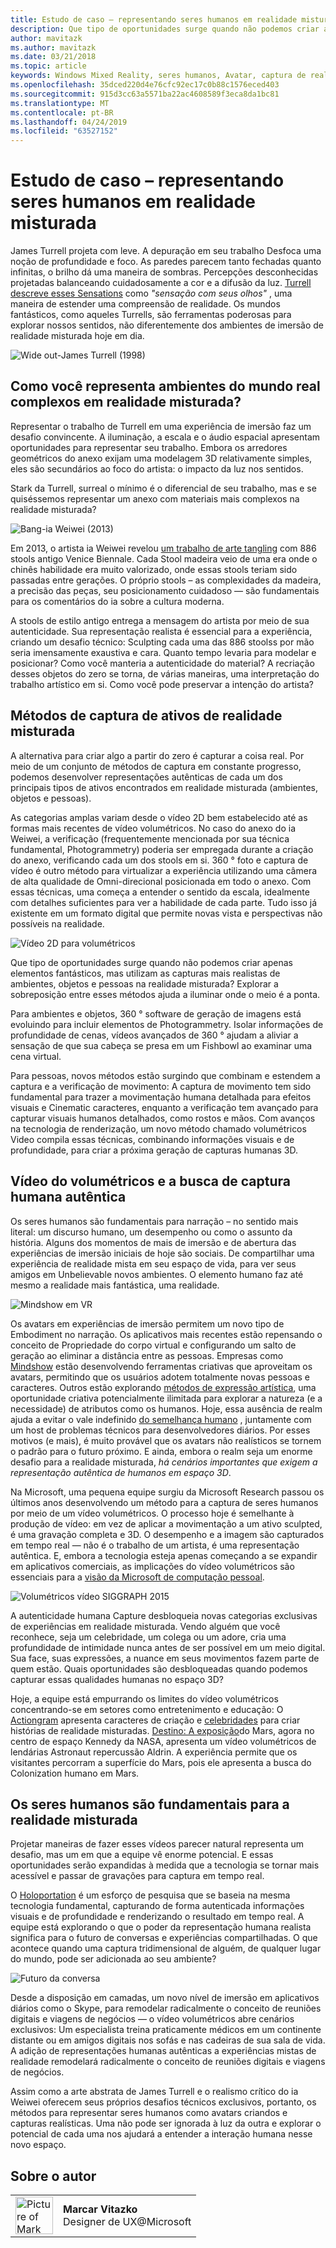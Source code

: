 ```yaml
---
title: Estudo de caso – representando seres humanos em realidade misturada
description: Que tipo de oportunidades surge quando não podemos criar apenas elementos fantásticos, mas utilizam as capturas mais realistas de ambientes, objetos e pessoas na realidade misturada?
author: mavitazk
ms.author: mavitazk
ms.date: 03/21/2018
ms.topic: article
keywords: Windows Mixed Reality, seres humanos, Avatar, captura de realidade misturada, vídeo volumétricos
ms.openlocfilehash: 35dced220d4e76cfc92ec17c0b88c1576eced403
ms.sourcegitcommit: 915d3cc63a5571ba22ac4608589f3eca8da1bc81
ms.translationtype: MT
ms.contentlocale: pt-BR
ms.lasthandoff: 04/24/2019
ms.locfileid: "63527152"
---
```

# <a name="case-study---representing-humans-in-mixed-reality"></a>Estudo de caso – representando seres humanos em realidade misturada

James Turrell projeta com leve. A depuração em seu trabalho Desfoca uma noção de profundidade e foco. As paredes parecem tanto fechadas quanto infinitas, o brilho dá uma maneira de sombras. Percepções desconhecidas projetadas balanceando cuidadosamente a cor e a difusão da luz. [Turrell descreve esses Sensations](http://www.sculpture.org/documents/scmag02/nov02/turrell/turrell.shtml) como *"sensação com seus olhos"* , uma maneira de estender uma compreensão de realidade. Os mundos fantásticos, como aqueles Turrells, são ferramentas poderosas para explorar nossos sentidos, não diferentemente dos ambientes de imersão de realidade misturada hoje em dia.

![Wide out-James Turrell (1998)](images/wide-out-james-turrell.jpg)

## <a name="how-do-you-represent-complex-real-world-environments-in-mixed-reality"></a>Como você representa ambientes do mundo real complexos em realidade misturada?

Representar o trabalho de Turrell em uma experiência de imersão faz um desafio convincente. A iluminação, a escala e o áudio espacial apresentam oportunidades para representar seu trabalho. Embora os arredores geométricos do anexo exijam uma modelagem 3D relativamente simples, eles são secundários ao foco do artista: o impacto da luz nos sentidos.

Stark da Turrell, surreal o mínimo é o diferencial de seu trabalho, mas e se quiséssemos representar um anexo com materiais mais complexos na realidade misturada?

![Bang-ia Weiwei (2013)](images/bang-ai-weiwie.jpg)

Em 2013, o artista ia Weiwei revelou [um trabalho de arte tangling](http://www.designboom.com/art/ai-weiwei-bang-installation-at-venice-art-biennale-2013/) com 886 stools antigo Venice Biennale. Cada Stool madeira veio de uma era onde o chinês habilidade era muito valorizado, onde essas stools teriam sido passadas entre gerações. O próprio stools – as complexidades da madeira, a precisão das peças, seu posicionamento cuidadoso — são fundamentais para os comentários do ia sobre a cultura moderna.

A stools de estilo antigo entrega a mensagem do artista por meio de sua autenticidade. Sua representação realista é essencial para a experiência, criando um desafio técnico: Sculpting cada uma das 886 stoolss por mão seria imensamente exaustiva e cara. Quanto tempo levaria para modelar e posicionar? Como você manteria a autenticidade do material? A recriação desses objetos do zero se torna, de várias maneiras, uma interpretação do trabalho artístico em si. Como você pode preservar a intenção do artista?

## <a name="methods-of-capturing-mixed-reality-assets"></a>Métodos de captura de ativos de realidade misturada

A alternativa para criar algo a partir do zero é capturar a coisa real. Por meio de um conjunto de métodos de captura em constante progresso, podemos desenvolver representações autênticas de cada um dos principais tipos de ativos encontrados em realidade misturada (ambientes, objetos e pessoas).

As categorias amplas variam desde o vídeo 2D bem estabelecido até as formas mais recentes de vídeo volumétricos. No caso do anexo do ia Weiwei, a verificação (frequentemente mencionada por sua técnica fundamental, Photogrammetry) poderia ser empregada durante a criação do anexo, verificando cada um dos stools em si. 360 ° foto e captura de vídeo é outro método para virtualizar a experiência utilizando uma câmera de alta qualidade de Omni-direcional posicionada em todo o anexo. Com essas técnicas, uma começa a entender o sentido da escala, idealmente com detalhes suficientes para ver a habilidade de cada parte. Tudo isso já existente em um formato digital que permite novas vista e perspectivas não possíveis na realidade.

![Vídeo 2D para volumétricos](images/2d-to-volumetric-video.png)

Que tipo de oportunidades surge quando não podemos criar apenas elementos fantásticos, mas utilizam as capturas mais realistas de ambientes, objetos e pessoas na realidade misturada? Explorar a sobreposição entre esses métodos ajuda a iluminar onde o meio é a ponta.

Para ambientes e objetos, 360 ° software de geração de imagens está evoluindo para incluir elementos de Photogrammetry. Isolar informações de profundidade de cenas, vídeos avançados de 360 ° ajudam a aliviar a sensação de que sua cabeça se presa em um Fishbowl ao examinar uma cena virtual.

Para pessoas, novos métodos estão surgindo que combinam e estendem a captura e a verificação de movimento: A captura de movimento tem sido fundamental para trazer a movimentação humana detalhada para efeitos visuais e Cinematic caracteres, enquanto a verificação tem avançado para capturar visuais humanos detalhados, como rostos e mãos. Com avanços na tecnologia de renderização, um novo método chamado volumétricos Video compila essas técnicas, combinando informações visuais e de profundidade, para criar a próxima geração de capturas humanas 3D.

## <a name="volumetric-video-and-the-pursuit-of-authentic-human-capture"></a>Vídeo do volumétricos e a busca de captura humana autêntica

Os seres humanos são fundamentais para narração – no sentido mais literal: um discurso humano, um desempenho ou como o assunto da história. Alguns dos momentos de mais de imersão e de abertura das experiências de imersão iniciais de hoje são sociais. De compartilhar uma experiência de realidade mista em seu espaço de vida, para ver seus amigos em Unbelievable novos ambientes. O elemento humano faz até mesmo a realidade mais fantástica, uma realidade.

![Mindshow em VR](images/mindshow-in-vr-640px.jpg)

Os avatars em experiências de imersão permitem um novo tipo de Embodiment no narração. Os aplicativos mais recentes estão repensando o conceito de Propriedade do corpo virtual e configurando um salto de geração ao eliminar a distância entre as pessoas. Empresas como [Mindshow](http://mindshow.com/) estão desenvolvendo ferramentas criativas que aproveitam os avatars, permitindo que os usuários adotem totalmente novas pessoas e caracteres. Outros estão explorando [métodos de expressão artística](https://en.wikipedia.org/wiki/Uncanny_valley), uma oportunidade criativa potencialmente ilimitada para explorar a natureza (e a necessidade) de atributos como os humanos. Hoje, essa ausência de realm ajuda a evitar o vale indefinido [do semelhança humano](https://en.wikipedia.org/wiki/Uncanny_valley) , juntamente com um host de problemas técnicos para desenvolvedores diários. Por esses motivos (e mais), é muito provável que os avatars não realísticos se tornem o padrão para o futuro próximo. E ainda, embora o realm seja um enorme desafio para a realidade misturada, *há cenários importantes que exigem a representação autêntica de humanos em espaço 3D*.

Na Microsoft, uma pequena equipe surgiu da Microsoft Research passou os últimos anos desenvolvendo um método para a captura de seres humanos por meio de um vídeo volumétricos. O processo hoje é semelhante à produção de vídeo: em vez de aplicar a movimentação a um ativo sculpted, é uma gravação completa e 3D. O desempenho e a imagem são capturados em tempo real — não é o trabalho de um artista, é uma representação autêntica. E, embora a tecnologia esteja apenas começando a se expandir em aplicativos comerciais, as implicações do vídeo volumétricos são essenciais para a [visão da Microsoft de computação pessoal](https://www.youtube.com/watch?v=tcyj-_IEWt8).

![Volumétricos vídeo SIGGRAPH 2015](images/volumetric-video-siggraph-2015.gif)

A autenticidade humana Capture desbloqueia novas categorias exclusivas de experiências em realidade misturada. Vendo alguém que você reconhece, seja um celebridade, um colega ou um adore, cria uma profundidade de intimidade nunca antes de ser possível em um meio digital. Sua face, suas expressões, a nuance em seus movimentos fazem parte de quem estão. Quais oportunidades são desbloqueadas quando podemos capturar essas qualidades humanas no espaço 3D?

Hoje, a equipe está empurrando os limites do vídeo volumétricos concentrando-se em setores como entretenimento e educação: O [Actiongram](https://www.microsoft.com/p/actiongram/9nblggh5ftmt) apresenta caracteres de criação e [celebridades](https://www.youtube.com/watch?v=BwWueXlsOrA) para criar histórias de realidade misturadas. [Destino: A exposição](https://www.jpl.nasa.gov/news/news.php?feature=6220)do Mars, agora no centro de espaço Kennedy da NASA, apresenta um vídeo volumétricos de lendárias Astronaut repercussão Aldrin. A experiência permite que os visitantes percorram a superfície do Mars, pois ele apresenta a busca do Colonization humano em Mars.

## <a name="humans-are-fundamental-to-mixed-reality"></a>Os seres humanos são fundamentais para a realidade misturada

Projetar maneiras de fazer esses vídeos parecer natural representa um desafio, mas um em que a equipe vê enorme potencial. E essas oportunidades serão expandidas à medida que a tecnologia se tornar mais acessível e passar de gravações para captura em tempo real.

O [Holoportation](https://www.microsoft.com/en-us/research/project/holoportation-3/) é um esforço de pesquisa que se baseia na mesma tecnologia fundamental, capturando de forma autenticada informações visuais e de profundidade e renderizando o resultado em tempo real. A equipe está explorando o que o poder da representação humana realista significa para o futuro de conversas e experiências compartilhadas. O que acontece quando uma captura tridimensional de alguém, de qualquer lugar do mundo, pode ser adicionada ao seu ambiente?

![Futuro da conversa](images/girl-with-dress.jpg)

Desde a disposição em camadas, um novo nível de imersão em aplicativos diários como o Skype, para remodelar radicalmente o conceito de reuniões digitais e viagens de negócios — o vídeo volumétricos abre cenários exclusivos: Um especialista treina praticamente médicos em um continente distante ou em amigos digitais nos sofás e nas cadeiras de sua sala de vida. A adição de representações humanas autênticas a experiências mistas de realidade remodelará radicalmente o conceito de reuniões digitais e viagens de negócios.

Assim como a arte abstrata de James Turrell e o realismo crítico do ia Weiwei oferecem seus próprios desafios técnicos exclusivos, portanto, os métodos para representar seres humanos como avatars criandos e capturas realísticas. Uma não pode ser ignorada à luz da outra e explorar o potencial de cada uma nos ajudará a entender a interação humana nesse novo espaço.

## <a name="about-the-author"></a>Sobre o autor

<table style="border-collapse:collapse" padding-left="0px">
<tr>
<td style="border-style: none" width="60"><img alt="Picture of Mark Vitazko" width="60" height="60" src="images/mark-vitazko.jpg"></td>
<td style="border-style: none"><b>Marcar Vitazko</b><br>Designer de UX@Microsoft</td>
</tr>
</table>
